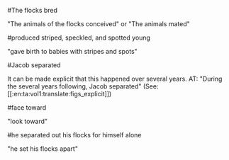 #The flocks bred

"The animals of the flocks conceived" or "The animals mated"

#produced striped, speckled, and spotted young

"gave birth to babies with stripes and spots"

#Jacob separated

It can be made explicit that this happened over several years. AT: "During the several years following, Jacob separated" (See: [[:en:ta:vol1:translate:figs_explicit]])

#face toward

"look toward"

#he separated out his flocks for himself alone

"he set his flocks apart"